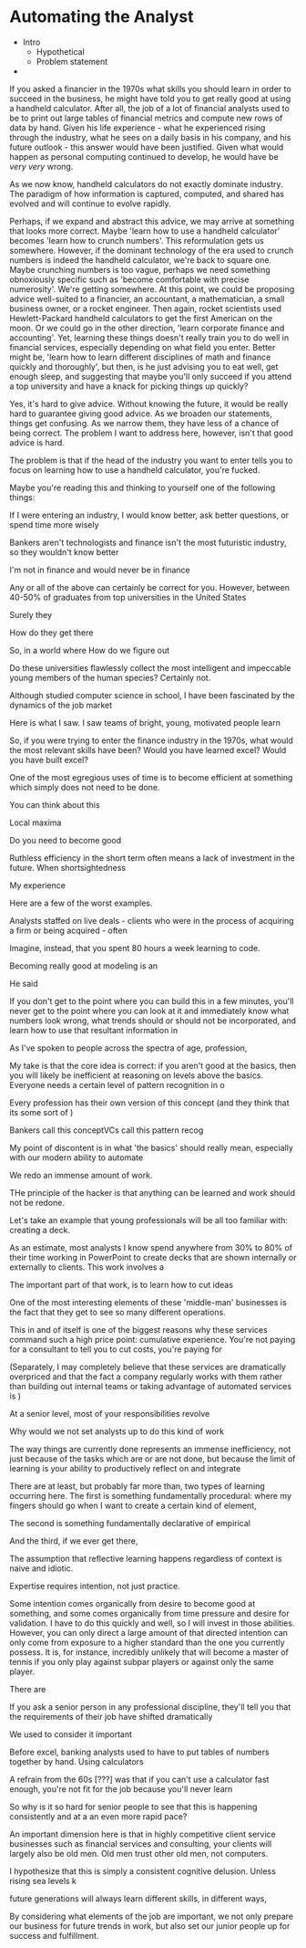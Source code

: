 # Automating the Analyst

- Intro
  - Hypothetical
  - Problem statement
- 





If you asked a financier in the 1970s what skills you should learn in order to succeed in the business, he might have told you to get really good at using a handheld calculator. After all, the job of a lot of financial analysts used to be to print out large tables of financial metrics and compute new rows of data by hand. Given his life experience - what he experienced rising through the industry, what he sees on a daily basis in his company, and his future outlook - this answer would have been justified. Given what would happen as personal computing continued to develop, he would have be *very* *very* wrong.

As we now know, handheld calculators do not exactly dominate industry. The paradigm of how information is captured, computed, and shared has evolved and will continue to evolve rapidly.

Perhaps, if we expand and abstract this advice, we may arrive at something that looks more correct. Maybe 'learn how to use a handheld calculator' becomes 'learn how to crunch numbers'. This reformulation gets us somewhere. However, if the dominant technology of the era used to crunch numbers is indeed the handheld calculator, we're back to square one. Maybe crunching numbers is too vague, perhaps we need something obnoxiously specific such as 'become comfortable with precise numerosity'. We're getting somewhere. At this point, we could be proposing advice well-suited to a financier, an accountant, a mathematician, a small business owner, or a rocket engineer. Then again, rocket scientists used Hewlett-Packard handheld calculators to get the first American on the moon. Or we could go in the other direction, 'learn corporate finance and accounting'. Yet, learning these things doesn't really train you to do well in financial services, especially depending on what field you enter. Better might be, 'learn how to learn different disciplines of math and finance quickly and thoroughly', but then, is he just advising you to eat well, get enough sleep, and suggesting that maybe you'll only succeed if you attend a top university and have a knack for picking things up quickly?

Yes, it's hard to give advice. Without knowing the future, it would be really hard to guarantee giving good advice. As we broaden our statements, things get confusing. As we narrow them, they have less of a chance of being correct. The problem I want to address here, however, isn't that good advice is hard.

The problem is that if the head of the industry you want to enter tells you to focus on learning how to use a handheld calculator, you're fucked.



Maybe you're reading this and thinking to yourself one of the following things:

If I were entering an industry, I would know better, ask better questions, or spend time more wisely

Bankers aren't technologists and finance isn't the most futuristic industry, so they wouldn't know better

I'm not in finance and would never be in finance



Any or all of the above can certainly be correct for you. However, between 40-50% of graduates from top universities in the United States

Surely they 

How do they get there

So, in a world where How do we figure out 



Do these universities flawlessly collect the most intelligent and impeccable young members of the human species? Certainly not. 



Although studied computer science in school, I have been fascinated by the dynamics of the job market 

Here is what I saw. I saw teams of bright, young, motivated people learn







So, if you were trying to enter the finance industry in the 1970s, what would the most relevant skills have been? Would you have learned excel? Would you have built excel?







One of the most egregious uses of time is to become efficient at something which simply does not need to be done.

You can think about this 

Local maxima

Do you need to become good

Ruthless efficiency in the short term often means a lack of investment in the future. When shortsightedness





My experience

Here are a few of the worst examples.

Analysts staffed on live deals - clients who were in the process of acquiring a firm or being acquired - often 



Imagine, instead, that you spent 80 hours a week learning to code.





Becoming really good at modeling is an

He said

If you don't get to the point where you can build this in a few minutes, you'll never get to the point where you can look at it and immediately know what numbers look wrong, what trends should or should not be incorporated, and learn how to use that resultant information in 

As I've spoken to people across the spectra of age, profession, 



My take is that the core idea is correct: if you aren't good at the basics, then you will likely be inefficient at reasoning on levels above the basics. Everyone needs a certain level of pattern recognition in o



Every profession has their own version of this concept (and they think that its some sort of )

Bankers call this conceptVCs call this pattern recog



My point of discontent is in what 'the basics' should really mean, especially with our modern ability to automate



We redo an immense amount of work.



THe principle of the hacker is that anything can be learned and work should not be redone.

Let's take an example that young professionals will be all too familiar with: creating a deck.

As an estimate, most analysts I know spend anywhere from 30% to 80% of their time working in PowerPoint to create decks that are shown internally or externally to clients. This work involves a 

The important part of that work, is to learn how to cut ideas







One of the most interesting elements of these 'middle-man' businesses is the fact that they get to see so many different operations. 

This in and of itself is one of the biggest reasons why these services command such a high price point: cumulative experience. You're not paying for a consultant to tell you to cut costs, you're paying for 

(Separately, I may completely believe that these services are dramatically overpriced and that the fact a company regularly works with them rather than building out internal teams or taking advantage of automated services is )









At a senior level, most of your responsibilities revolve

Why would we not set analysts up to do this kind of work

The way things are currently done represents an immense inefficiency, not just because of the tasks which are or are not done, but because the limit of learning is your ability to productively reflect on and integrate

There are at least, but probably far more than, two types of learning occurring here. The first is something fundamentally procedural: where my fingers should go when I want to create a certain kind of element, 

The second is something fundamentally declarative of empirical

And the third, if we ever get there, 

The assumption that reflective learning happens regardless of context is naive and idiotic.

Expertise requires intention, not just practice.

Some intention comes organically from desire to become good at something, and some comes organically from time pressure and desire for validation. I have to do this quickly and well, so I will invest in those abilities. However, you can only direct a large amount of that directed intention can only come from exposure to a higher standard than the one you currently possess. It is, for instance, incredibly unlikely that will become a master of tennis if you only play against subpar players or against only the same player.

There are 





If you ask a senior person in any professional discipline, they'll tell you that the requirements of their job have shifted dramatically

We used to consider it important 

Before excel, banking analysts used to have to put tables of numbers together by hand. Using calculators

A refrain from the 60s [???] was that if you can't use a calculator fast enough, you're not fit for the job because you'll never learn

So why is it so hard for senior people to see that this is happening consistently and at a an even more rapid pace?









An important dimension here is that in highly competitive client service businesses such as financial services and consulting, your clients will largely also be old men. Old men trust other old men, not computers.

I hypothesize that this is simply a consistent cognitive delusion. Unless rising sea levels k

future generations will always learn different skills, in different ways,

By considering what elements of the job are important, we not only prepare our business for future trends in work, but also set our junior people up for success and fulfillment.



